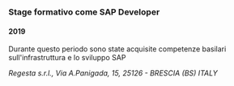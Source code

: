 
### Stage formativo come SAP Developer

#### 2019

Durante questo periodo sono state acquisite competenze basilari sull'infrastruttura e lo sviluppo SAP

*Regesta s.r.l., Via A.Panigada, 15, 25126 - BRESCIA (BS) ITALY*